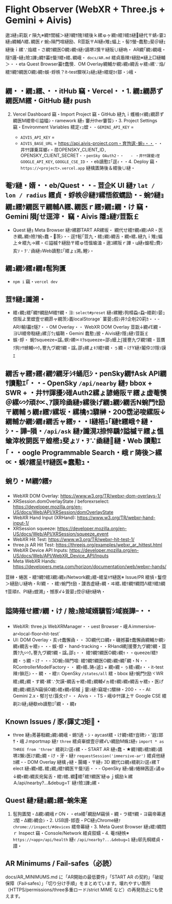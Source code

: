 ﻿# Flight Observer (WebXR + Three.js + Gemini + Aivis)

遨ｺ縺ｮ莉翫ｒ隕九※繝ｻ閨槭＞縺ｦ繝ｻ隗ｦ繧後ｋ縲ゅヶ繝ｩ繧ｦ繧ｶ縺縺代〒蜻ｨ霎ｺ縺ｮ繝輔Λ繧､繝医ｒ蜿ｯ隕門喧縺励、R荳翫〒AI縺ｫ雉ｪ蝠上・髻ｳ螢ｰ蠢懃ｭ斐＠縺ｪ縺後ｉ縲∵焔繧・さ繝ｳ繝医Ο繝ｼ繝ｩ縺ｧ謫堺ｽ懊〒縺阪∪縺吶・
AR繝｢繝ｼ繝峨・隧ｳ邏ｰ縺ｪ險ｺ譁ｭ繝ｻ蟇ｾ蜃ｦ繧ｬ繧､繝峨・ `docs/AR.md` 繧貞盾辣ｧ縺励※縺上□縺輔＞・・eta Quest Browser蟇ｾ蠢懊．OM Overlay繝輔か繝ｼ繝ｫ繝舌ャ繧ｯ縲∵焔/繧ｳ繝ｳ繝医Ο繝ｼ繝ｩ蜈･蜉帙？it-test驟咲ｽｮ縺ｪ縺ｩ繧堤ｶｲ鄒・ｼ峨・
## 繝・・繝ｭ繧､・・itHub 竊・Vercel・・1. 繝ｪ繝昴ず繝医Μ繧・GitHub 縺ｫ push
2. Vercel Dashboard 竊・Import Project 竊・GitHub 縺九ｉ蠖楢ｩｲ繝ｪ繝昴ず繝医Μ繧帝∈謚橸ｼ・ramework 縺ｯ 窶廾ther窶晢ｼ・3. Project Settings 竊・Environment Variables 繧定ｨｭ螳・   - `GEMINI_API_KEY` = <your gemini api key>
   - `AIVIS_API_KEY`  = <your aivis api key>
   - `AIVIS_BASE_URL` = https://api.aivis-project.com・育怐逡･蜿ｯ・・   - ・井ｻｻ諢乗耳螂ｨ・荏OPENSKY_CLIENT_ID`, `OPENSKY_CLIENT_SECRET`・・penSky OAuth2・・   - ・井ｻｻ諢擾ｼ荏GOOGLE_API_KEY`, `GOOGLE_CSE_ID`・・eb讀懃ｴ｢逕ｨ・・4. Deploy 竊・`https://<project>.vercel.app` 縺檎匱陦後＆繧後∪縺・
## 菴ｿ縺・婿・・eb/Quest・・- 荳企Κ UI 縺ｧ `lat / lon / radius` 繧貞・蜉帙＠縺ｦ縲悟叙蠕励・- 蜿ｳ縺ｮ繝ｪ繧ｹ繝医〒繝輔Λ繧､繝医ｒ繧ｯ繝ｪ繝・け 竊・Gemini 隕∫せ逕滓・ 竊・Aivis 隱ｭ縺ｿ荳翫￡
- Quest 縺ｮ Meta Browser 縺ｧ縲郡TART AR縲坂・ 繝代せ繧ｹ繝ｫ繝ｼAR・医き繝｡繝ｩ險ｱ蜿ｯ蠢・茨ｼ・- 逕ｻ髱｢荳九・繧ｪ繝ｼ繝舌・繝ｬ繧､縺九ｉ雉ｪ蝠上☆繧九→縲・∈謚槭↑縺励〒繧ゅ悟慍蝓溘・遨ｺ縲阪ｒ譁・ц縺ｫ蝗樒ｭ費ｼ亥ｿ・ｦ∵凾縺ｯWeb讀懃ｴ｢繧ょｮ溯｡鯉ｼ・
## 繝ｭ繝ｼ繧ｫ繝ｫ髢狗匱
- `npm i` 竊・`vercel dev`

## 荳ｻ縺ｪ讖溯・
- 繧ｨ繝ｪ繧｢繝ｻ繝励Μ繧ｻ繝・ヨ: `select#preset` 縺ｨ縲鯉ｼ狗樟蝨ｨ蝨ｰ繧剃ｿ晏ｭ倥阪よ里螳壹せ繝昴ャ繝茨ｼ義localStorage` 菫晏ｭ假ｼ井ｸ企剞20莉ｶ・・- ARﾃ輸I蟇ｾ隧ｱ・・OM Overlay・・ WebXR DOM Overlay 荳翫↓繝√Ε繝・ヨUI繧帝㍾縺ｭ縲∬ｳｪ蝠鞘・Gemini 蠢懃ｭ披・Aivis縺ｧ隱ｭ縺ｿ荳翫￡
- 蜈･蜉・ 蜿ｳsqueeze=諡｡螟ｧ縲∝ｷｦsqueeze=邵ｮ蟆上∫援謇九ヴ繝ｳ繝・荳贋ｸ狗ｧｻ蜍輔∽ｸ｡謇九ヴ繝ｳ繝・諡｡邵ｮ縲ょｷｦ繧ｹ繝・ぅ繝・けY縺ｧ鬮伜ｺｦ隱ｿ謨ｴ

## 繝舌ャ繧ｯ繧ｨ繝ｳ繝牙ｼｷ蛹厄ｼ・penSky繝ｻAsk API繝ｻ讀懃ｴ｢・・- OpenSky `/api/nearby` 縺ｯ bbox + SWR + ・井ｻｻ諢擾ｼ碓Auth2縲ょ諺蜷阪〒繧ょ虚菴懊＠縲∽ｸ頑ｵ∝､ｱ謨玲凾縺ｯ縲後げ繝ｭ繝ｼ繝舌Ν蜿門ｾ励〒繝輔ぅ繝ｫ繧ｿ縲坂・縲檎ｩｺ驟榊・200霑泌唆縲阪↓繝輔か繝ｼ繝ｫ繝舌ャ繧ｯ・・I縺梧ｭ｢縺ｾ繧峨↑縺・ｼ・- 譁ｰ隕・`/api/ask` 縺ｧ讖滉ｽ捺悴驕ｸ謚槭〒繧ょ慍蝓滓枚閼医〒蝗樒ｭ斐ょｿ・ｦ∵凾縺縺・Web 讀懃ｴ｢・・oogle Programmable Search・峨ｒ陦後＞縲∝・蜈ｸ繧呈ｷｻ縺医※蠢懃ｭ・
## 蜿り・Μ繝ｳ繧ｯ
- WebXR DOM Overlay: https://www.w3.org/TR/webxr-dom-overlays-1/
- XRSession.domOverlayState / beforexrselect: https://developer.mozilla.org/en-US/docs/Web/API/XRSession/domOverlayState
- WebXR Hand Input (XRHand): https://www.w3.org/TR/webxr-hand-input-1/
- XRSession squeeze: https://developer.mozilla.org/en-US/docs/Web/API/XRSession/squeeze_event
- WebXR Hit Test: https://www.w3.org/TR/webxr-hit-test-1/
- three.js AR Hit Test: https://threejs.org/examples/webxr_ar_hittest.html
- WebXR Device API Inputs: https://developer.mozilla.org/en-US/docs/Web/API/WebXR_Device_API/Inputs
- Meta WebXR Hands: https://developers.meta.com/horizon/documentation/web/webxr-hands/

荳榊・蜷医・繧ｳ繝ｳ繧ｽ繝ｼ繝ｫ/Network繝ｭ繧ｰ繧呈ｷｻ縺医※ Issue/PR 繧偵♀鬘倥＞縺励∪縺吶・R/繝・・繧ｿ蜿門ｾ励・謖吝虚縺ｯ繝・ヰ繧､繧ｹ繝ｻ繝悶Λ繧ｦ繧ｶ繝ｻ荳頑ｵ、PI縺ｮ螳溯｣・憾豕√↓萓晏ｭ倥＠縺ｾ縺吶・
## 謚陦薙せ繧ｿ繝・け / 險ｭ險域婿驥晢ｼ域峩譁ｰ・・
- WebXR: three.js WebXRManager・・uest Browser・峨Ａimmersive-ar` + `local-floor` + `hit-test`
- UI: DOM Overlay・亥ｯｾ蠢懈凾・・ 3D繝代ロ繝ｫ・磯撼蟇ｾ蠢懈凾繝輔か繝ｼ繝ｫ繝舌ャ繧ｯ・・- 蜈･蜉・ hand-tracking・・RHand縲∫援謇九ヴ繝ｳ繝・荳贋ｸ九∽ｸ｡謇九ヴ繝ｳ繝・諡｡邵ｮ・・ 繧ｳ繝ｳ繝医Ο繝ｼ繝ｩ・・queeze/繧ｹ繝・ぅ繝・け・・- 3D蜿ｯ隕門喧: 繧ｳ繝ｳ繝医Ο繝ｼ繝ｩ繝｢繝・Ν・・RControllerModelFactory・・ 繝ｬ繧､陦ｨ遉ｺ + 繝ｬ繝・ぅ繧ｯ繝ｫ・・it-test辣ｧ貅厄ｼ・- 繝・・繧ｿ: OpenSky `/states/all` 繧・bbox 縺ｧ蜿門ｾ励ヾWR繧ｭ繝｣繝・す繝･縲∵欠謨ｰ繝舌ャ繧ｯ繧ｪ繝輔√ヵ繧ｩ繝ｼ繝ｫ繝舌ャ繧ｯ・医げ繝ｭ繝ｼ繝舌Ν竊偵Ο繝ｼ繧ｫ繝ｫ邨槭ｊ霎ｼ縺ｿ竊堤ｩｺ驟榊・200・・- AI: Gemini 2.x・郁ｦ∫せ/莨夊ｩｱ・・ Aivis・・TS・峨ゆｻｻ諢上〒 Google CSE 繧剃ｽｿ縺｣縺欷eb讀懃ｴ｢繝・・繝ｫ

## Known Issues / 豕ｨ諢丈ｺ矩・
- three 縺ｮ莠碁㍾繝ｭ繝ｼ繝峨・蜴ｳ遖・ｼ・aycast繧・け繝ｩ繧ｹ豈碑ｼ・′遐ｴ邯ｻ・峨Ｊmportmap 縺ｧ `three` 繧貞崋螳壹＠縲√い繝励Μ蛛ｴ縺ｯ `import * as THREE from 'three'` 繧剃ｽｿ逕ｨ縲・- START AR 縺ｯ蠢・★繝ｦ繝ｼ繧ｶ繝ｼ謫堺ｽ懶ｼ医け繝ｪ繝・け・牙・縺ｧ `requestSession('immersive-ar')` 繧貞他縺ｶ縲・- DOM Overlay 縺檎┌縺・腸蠅・〒縺ｯ 3D 繝代ロ繝ｫ繧剃ｽｿ逕ｨ縲Ｔelect 縺ｯ繝ｬ繧､繧ｭ繝｣繧ｹ繝医〒蜃ｦ逅・・- OpenSky 縺ｯ蛹ｿ蜷榊茜逕ｨ譎ゅ↓繝ｬ繝ｼ繝亥宛髯舌・繧ｿ繧､繝繧｢繧ｦ繝医′縺ゅｊ蠕励ｋ縲Ａ/api/nearby?...&debug=1` 縺ｧ險ｺ譁ｭ縲・
## Quest 縺ｧ縺ｮ繝ｭ繧ｰ蜿朱寔

1. 髢狗匱閠・Δ繝ｼ繝峨ｒON・・eta繧｢繝励Μ竊偵・繝・ラ繧ｻ繝・ヨ竊帝幕逋ｺ閠・Δ繝ｼ繝会ｼ・2. USB謗･邯壺・PC縺ｮChrome縺ｧ `chrome://inspect/#devices` 繧帝幕縺・3. Meta Quest Browser 縺ｮ繧ｿ繝悶ｒ Inspect 竊・Console/Network 繧貞叙蠕・4. 菴ｵ縺帙※ `https://<app>/api/health` 縺ｨ `/api/nearby?...&debug=1` 縺ｮ邨先棡繧貞・譛・
## AR Minimums / Fail‑safes（必読）

docs/AR_MINIMUMS.md に「AR開始の最低要件」「START AR の契約」「破綻保障（Fail‑safes）」「切り分け手順」をまとめています。壊れやすい箇所（HTTPS/permissions/three多重ロード/strict MIME など）の再発防止にも使えます。

